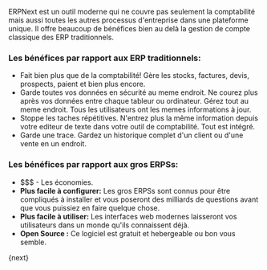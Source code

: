ERPNext est un outil moderne qui ne couvre pas seulement la comptabilité mais aussi
toutes les autres processus d'entreprise dans une plateforme unique. Il offre beaucoup
de bénéfices bien au delà la gestion de compte classique des ERP traditionnels.

### Les bénéfices par rapport aux ERP traditionnels:

  * Fait bien plus que de la comptabilité! Gère les stocks, factures, devis, prospects, paient et bien plus encore.
  * Garde toutes vos données en sécurité au meme endroit. Ne courez plus après vos données entre chaque tableur ou ordinateur. Gérez tout au meme endroit. Tous les utilisateurs ont les memes informations à jour.
  * Stoppe les taches répétitives. N'entrez plus la même information depuis votre editeur de texte dans votre outil de comptabilité. Tout est intégré.
  * Garde une trace. Gardez un historique complet d'un client ou d'une vente en un endroit.

### Les bénéfices par rapport aux gros ERPSs:

  * $$$ - Les économies.
  * **Plus facile à configurer:** Les gros ERPSs sont connus pour être compliqués à installer et vous poseront des milliards de questions avant que vous puissiez en faire quelque chose.
  * **Plus facile à utiliser:** Les interfaces web modernes laisseront vos utilisateurs dans un monde qu'ils connaissent déjà.
  * **Open Source :** Ce logiciel est gratuit et hebergeable ou bon vous semble.

{next}
